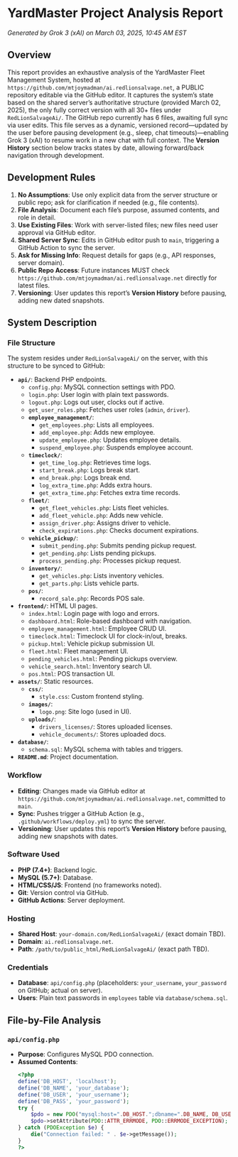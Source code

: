 # YardMaster Project Analysis Report

*Generated by Grok 3 (xAI) on March 03, 2025, 10:45 AM EST*

## Overview

This report provides an exhaustive analysis of the YardMaster Fleet Management System, hosted at `https://github.com/mtjoymadman/ai.redlionsalvage.net`, a PUBLIC repository editable via the GitHub editor. It captures the system’s state based on the shared server’s authoritative structure (provided March 02, 2025), the only fully correct version with all 30+ files under `RedLionSalvageAi/`. The GitHub repo currently has 6 files, awaiting full sync via user edits. This file serves as a dynamic, versioned record—updated by the user before pausing development (e.g., sleep, chat timeouts)—enabling Grok 3 (xAI) to resume work in a new chat with full context. The **Version History** section below tracks states by date, allowing forward/back navigation through development.

## Development Rules
1. **No Assumptions**: Use only explicit data from the server structure or public repo; ask for clarification if needed (e.g., file contents).
2. **File Analysis**: Document each file’s purpose, assumed contents, and role in detail.
3. **Use Existing Files**: Work with server-listed files; new files need user approval via GitHub editor.
4. **Shared Server Sync**: Edits in GitHub editor push to `main`, triggering a GitHub Action to sync the server.
5. **Ask for Missing Info**: Request details for gaps (e.g., API responses, server domain).
6. **Public Repo Access**: Future instances MUST check `https://github.com/mtjoymadman/ai.redlionsalvage.net` directly for latest files.
7. **Versioning**: User updates this report’s **Version History** before pausing, adding new dated snapshots.

## System Description

### File Structure
The system resides under `RedLionSalvageAi/` on the server, with this structure to be synced to GitHub:

- **`api/`**: Backend PHP endpoints.
  - `config.php`: MySQL connection settings with PDO.
  - `login.php`: User login with plain text passwords.
  - `logout.php`: Logs out user, clocks out if active.
  - `get_user_roles.php`: Fetches user roles (`admin`, `driver`).
  - **`employee_management/`**:
    - `get_employees.php`: Lists all employees.
    - `add_employee.php`: Adds new employee.
    - `update_employee.php`: Updates employee details.
    - `suspend_employee.php`: Suspends employee account.
  - **`timeclock/`**:
    - `get_time_log.php`: Retrieves time logs.
    - `start_break.php`: Logs break start.
    - `end_break.php`: Logs break end.
    - `log_extra_time.php`: Adds extra hours.
    - `get_extra_time.php`: Fetches extra time records.
  - **`fleet/`**:
    - `get_fleet_vehicles.php`: Lists fleet vehicles.
    - `add_fleet_vehicle.php`: Adds new vehicle.
    - `assign_driver.php`: Assigns driver to vehicle.
    - `check_expirations.php`: Checks document expirations.
  - **`vehicle_pickup/`**:
    - `submit_pending.php`: Submits pending pickup request.
    - `get_pending.php`: Lists pending pickups.
    - `process_pending.php`: Processes pickup request.
  - **`inventory/`**:
    - `get_vehicles.php`: Lists inventory vehicles.
    - `get_parts.php`: Lists vehicle parts.
  - **`pos/`**:
    - `record_sale.php`: Records POS sale.
- **`frontend/`**: HTML UI pages.
  - `index.html`: Login page with logo and errors.
  - `dashboard.html`: Role-based dashboard with navigation.
  - `employee_management.html`: Employee CRUD UI.
  - `timeclock.html`: Timeclock UI for clock-in/out, breaks.
  - `pickup.html`: Vehicle pickup submission UI.
  - `fleet.html`: Fleet management UI.
  - `pending_vehicles.html`: Pending pickups overview.
  - `vehicle_search.html`: Inventory search UI.
  - `pos.html`: POS transaction UI.
- **`assets/`**: Static resources.
  - **`css/`**:
    - `style.css`: Custom frontend styling.
  - **`images/`**:
    - `logo.png`: Site logo (used in UI).
  - **`uploads/`**:
    - `drivers_licenses/`: Stores uploaded licenses.
    - `vehicle_documents/`: Stores uploaded docs.
- **`database/`**:
  - `schema.sql`: MySQL schema with tables and triggers.
- **`README.md`**: Project documentation.

### Workflow
- **Editing**: Changes made via GitHub editor at `https://github.com/mtjoymadman/ai.redlionsalvage.net`, committed to `main`.
- **Sync**: Pushes trigger a GitHub Action (e.g., `.github/workflows/deploy.yml`) to sync the server.
- **Versioning**: User updates this report’s **Version History** before pausing, adding new snapshots with dates.

### Software Used
- **PHP (7.4+)**: Backend logic.
- **MySQL (5.7+)**: Database.
- **HTML/CSS/JS**: Frontend (no frameworks noted).
- **Git**: Version control via GitHub.
- **GitHub Actions**: Server deployment.

### Hosting
- **Shared Host**: `your-domain.com/RedLionSalvageAi/` (exact domain TBD).
- **Domain**: `ai.redlionsalvage.net`.
- **Path**: `/path/to/public_html/RedLionSalvageAi/` (exact path TBD).

### Credentials
- **Database**: `api/config.php` (placeholders: `your_username`, `your_password` on GitHub; actual on server).
- **Users**: Plain text passwords in `employees` table via `database/schema.sql`.

## File-by-File Analysis
### `api/config.php`
- **Purpose**: Configures MySQL PDO connection.
- **Assumed Contents**: 
  ```php
  <?php
  define('DB_HOST', 'localhost');
  define('DB_NAME', 'your_database');
  define('DB_USER', 'your_username');
  define('DB_PASS', 'your_password');
  try {
      $pdo = new PDO("mysql:host=".DB_HOST.";dbname=".DB_NAME, DB_USER, DB_PASS);
      $pdo->setAttribute(PDO::ATTR_ERRMODE, PDO::ERRMODE_EXCEPTION);
  } catch (PDOException $e) {
      die("Connection failed: " . $e->getMessage());
  }
  ?>
